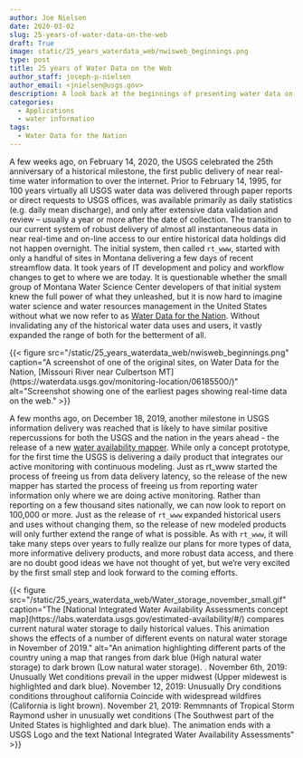 ```yaml
---
author: Joe Nielsen
date: 2020-03-02
slug: 25-years-of-water-data-on-the-web
draft: True
image: static/25_years_waterdata_web/nwisweb_beginnings.png
type: post
title: 25 years of Water Data on the Web
author_staff: joseph-p-nielsen
author_email: <jnielsen@usgs.gov>
description: A look back at the beginnings of presenting water data on the web, and a peak at what the USGS is going to be doing in th next 25 years.
categories:
  - Applications
  - water information
tags:
  - Water Data for the Nation
---
```




A few weeks ago, on February 14, 2020, the USGS celebrated the 25th anniversary of a historical milestone, the first public delivery of near real-time water information to over the internet. Prior to February 14, 1995, for 100 years virtually all USGS water data was delivered through paper reports or direct requests to USGS offices, was available primarily as daily statistics (e.g. daily mean discharge), and only after extensive data validation and review – usually a year or more after the date of collection. The transition to our current system of robust delivery of almost all instantaneous data in near real-time and on-line access to our entire historical data holdings did not happen overnight. The initial system, then called `rt_www`, started with only a handful of sites in Montana delivering a few days of recent streamflow data. It took years of IT development and policy and workflow changes to get to where we are today. It is questionable whether the small group of Montana Water Science Center developers of that initial system knew the full power of what they unleashed, but it is now hard to imagine water science and water resources management in the United States without what we now refer to as [Water Data for the Nation](https://waterdata.usgs.gov/nwis). Without invalidating any of the historical water data uses and users, it vastly expanded the range of both for the betterment of all.

<div class="grid-row">
    <div class="grid-col-8 grid-offset-2">
    {{< figure src="/static/25_years_waterdata_web/nwisweb_beginnings.png" caption="A screenshot of one of the original sites, on Water Data for the Nation, [Missouri River near Culbertson MT](https://waterdata.usgs.gov/monitoring-location/06185500/)" alt="Screenshot showing one of the earliest pages showing real-time data on the web." >}}
    </div>
</div>

A few months ago, on December 18, 2019, another milestone in USGS information delivery was reached that is likely to have similar positive repercussions for both the USGS and the nation in the years ahead - the release of a new [water availability mapper](https://labs.waterdata.usgs.gov/estimated-availability/#/). While only a concept prototype, for the first time the USGS is delivering a daily product that integrates our active monitoring with continuous modeling. Just as rt_www started the process of freeing us from data delivery latency, so the release of the new mapper has started the process of freeing us from reporting water information only where we are doing active monitoring. Rather than reporting on a few thousand sites nationally, we can now look to report on 100,000 or more. Just as the release of `rt_www` expanded historical users and uses without changing them, so the release of new modeled products will only further extend the range of what is possible. As with `rt_www`, it will take many steps over years to fully realize our plans for more types of data, more informative delivery products, and more robust data access, and there are no doubt good ideas we have not thought of yet, but we’re very excited by the first small step and look forward to the coming efforts.

<div class="grid-row">
    <div class="grid-col-8 grid-offset-2">
    {{< figure src="/static/25_years_waterdata_web/Water_storage_november_small.gif" caption="The [National Integrated Water Availability Assessments concept map](https://labs.waterdata.usgs.gov/estimated-availability/#/) compares current natural water storage to daily historical values. This animation shows the effects of a number of different events on natural water storage in November of 2019." alt="An animation highlighting different parts of the country uning a map that ranges from dark blue (High natural water storage) to dark brown (Low natural water storage). . November 6th, 2019: Unusually Wet conditions prevail in the upper midwest (Upper midewest is highlighted and dark blue).  November 12, 2019: Unusually Dry conditions conditions throughout california Coincide with widespread wildfires (California is light brown).  November 21, 2019: Remmnants of Tropical Storm Raymond usher in unusually wet conditions (The Southwest part of the United States is highlighted and dark blue). The animation ends with a USGS Logo and the text National Integrated Water Availability Assessments" >}}
    </div>
</div>
